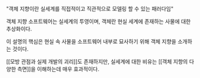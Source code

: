 "객체 지향이란 실세계를 직접적이고 직관적으로 모델링 할 수 있는 패러다임"

객체 지향 소프트웨어는 실세계의 투영이며,
객체란 현실 세계에 존재하는 사물에 대한 추상화이다.

이 설명의 핵심은 현실 속 사물을 소프트웨어 내부로 묘사하기 위해
객체 지향을 소개하는 것이다.

[[모방 관점과 실제 개발의 괴리]]도 존재하지만,
실세계에 대한 비유는 [[객체 지향의 다양한 측면]]을 이해하는데 매우 효과적이다.
